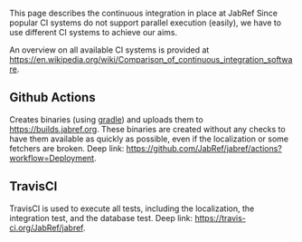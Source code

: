 This page describes the continuous integration in place at JabRef
Since popular CI systems do not support parallel execution (easily), we have to use different CI systems to achieve our aims.

An overview on all available CI systems is provided at <https://en.wikipedia.org/wiki/Comparison_of_continuous_integration_software>.

## Github Actions

Creates binaries (using [gradle](https://gradle.org/)) and uploads them to <https://builds.jabref.org>.
These binaries are created without any checks to have them available as quickly as possible, even if the localization or some fetchers are broken. Deep link: https://github.com/JabRef/jabref/actions?workflow=Deployment.

## TravisCI

TravisCI is used to execute all tests, including the localization, the integration test, and the database test. Deep link: https://travis-ci.org/JabRef/jabref.
